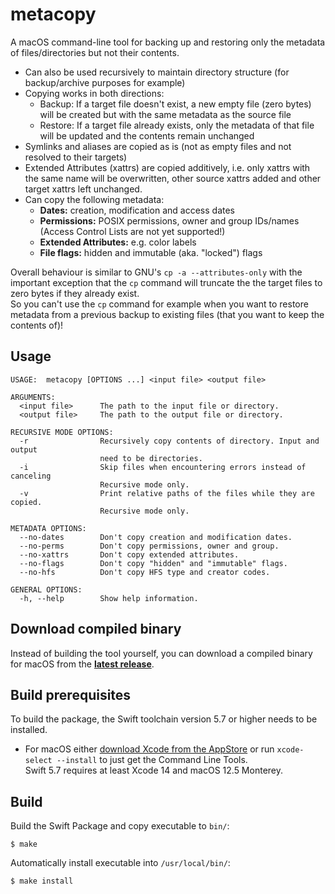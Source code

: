 # metacopy
A macOS command-line tool for backing up and restoring only the metadata of files/directories but not their contents.

* Can also be used recursively to maintain directory structure (for backup/archive purposes for example)
* Copying works in both directions:
  * Backup: If a target file doesn't exist, a new empty file (zero bytes) will be created but with the same metadata as the source file
  * Restore: If a target file already exists, only the metadata of that file will be updated and the contents remain unchanged
* Symlinks and aliases are copied as is (not as empty files and not resolved to their targets)
* Extended Attributes (xattrs) are copied additively, i.e. only xattrs with the same name will be overwritten, other source xattrs added and other target xattrs left unchanged.
* Can copy the following metadata:
  * **Dates:** creation, modification and access dates
  * **Permissions:** POSIX permissions, owner and group IDs/names (Access Control Lists are not yet supported!)
  * **Extended Attributes:** e.g. color labels
  * **File flags:** hidden and immutable (aka. "locked") flags

Overall behaviour is similar to GNU's `cp -a --attributes-only` with the important exception that the `cp` command will truncate the the target files to zero bytes if they already exist.  
So you can't use the `cp` command for example when you want to restore metadata from a previous backup to existing files (that you want to keep the contents of)!

## Usage

```
USAGE:  metacopy [OPTIONS ...] <input file> <output file>

ARGUMENTS:
  <input file>      The path to the input file or directory.
  <output file>     The path to the output file or directory.

RECURSIVE MODE OPTIONS:
  -r                Recursively copy contents of directory. Input and output
                    need to be directories.
  -i                Skip files when encountering errors instead of canceling
                    Recursive mode only.
  -v                Print relative paths of the files while they are copied.
                    Recursive mode only.

METADATA OPTIONS:
  --no-dates        Don't copy creation and modification dates.
  --no-perms        Don't copy permissions, owner and group.
  --no-xattrs       Don't copy extended attributes.
  --no-flags        Don't copy "hidden" and "immutable" flags.
  --no-hfs          Don't copy HFS type and creator codes.

GENERAL OPTIONS:
  -h, --help        Show help information.
```

## Download compiled binary

Instead of building the tool yourself, you can download a compiled binary for macOS from the [**latest&nbsp;release**](https://github.com/YourMJK/metacopy/releases/latest).

## Build prerequisites

To build the package, the Swift toolchain version 5.7 or higher needs to be installed.
- For macOS either [download Xcode from the AppStore](https://apps.apple.com/us/app/xcode/id497799835) or run `xcode-select --install` to just get the Command Line Tools.  
Swift 5.7 requires at least Xcode 14 and macOS 12.5 Monterey.

## Build

Build the Swift Package and copy executable to `bin/`:
```
$ make
```
Automatically install executable into `/usr/local/bin/`:
```
$ make install
```
